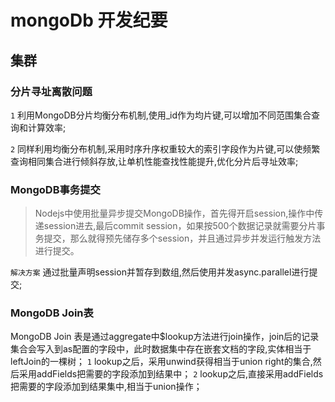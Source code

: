 # mongoDb 开发纪要

## 集群

### 分片寻址离散问题

`1` 利用MongoDB分片均衡分布机制,使用_id作为均片键,可以增加不同范围集合查询和计算效率;

`2` 同样利用均衡分布机制,采用时序升序权重较大的索引字段作为片键,可以使频繁查询相同集合进行倾斜存放,让单机性能查找性能提升,优化分片后寻址效率;

### MongoDB事务提交

>Nodejs中使用批量异步提交MongoDB操作，首先得开启session,操作中传递session进去,最后commit session，如果按500个数据记录就需要分片事务提交，那么就得预先储存多个session，并且通过异步并发运行触发方法进行提交。

`解决方案`
 通过批量声明session并暂存到数组,然后使用并发async.parallel进行提交;

### MongoDB Join表

MongoDB Join 表是通过aggregate中$lookup方法进行join操作，join后的记录集合会写入到as配置的字段中，此时数据集中存在嵌套文档的字段,实体相当于leftJoin的一棵树；
`1`  lookup之后，采用unwind获得相当于union right的集合,然后采用addFields把需要的字段添加到结果中；
`2`  lookup之后,直接采用addFields把需要的字段添加到结果集中,相当于union操作；
